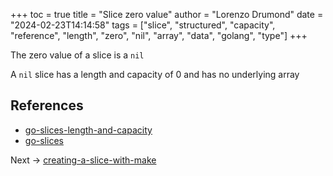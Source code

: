 +++
toc = true
title = "Slice zero value"
author = "Lorenzo Drumond"
date = "2024-02-23T14:14:58"
tags = ["slice",  "structured",  "capacity",  "reference",  "length",  "zero",  "nil",  "array",  "data",  "golang",  "type"]
+++


The zero value of a slice is a `nil`

A `nil` slice has a length and capacity of 0 and has no underlying array

## References
- [go-slices-length-and-capacity](/wiki/go-slices-length-and-capacity/)
- [go-slices](/wiki/go-slices/)

Next -> [creating-a-slice-with-make](/wiki/creating-a-slice-with-make/)
